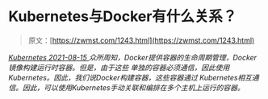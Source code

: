 <!--yml
category: 未分类
date: 0001-01-01 00:00:00
--->

# Kubernetes与Docker有什么关系？

> 原文：[https://zwmst.com/1243.html](https://zwmst.com/1243.html)

   [ *Kubernetes* ](https://zwmst.com/kubernetes)*[ <time datetime="2021-08-15T10:51:33+08:00"> 2021-08-15 </time> ](https://zwmst.com/1243.html)  众所周知，Docker提供容器的生命周期管理，Docker镜像构建运行时容器。但是，由于这些 单独的容器必须通信，因此使用Kubernetes。因此，我们说Docker构建容器，这些容器通过 Kubernetes相互通信。因此，可以使用Kubernetes手动关联和编排在多个主机上运行的容器。*